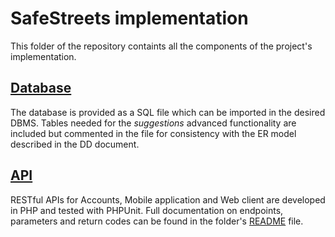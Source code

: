 # SafeStreets implementation

This folder of the repository containts all the components of the project's implementation.

## [Database](Database)

The database is provided as a SQL file which can be imported in the desired DBMS.
Tables needed for the _suggestions_ advanced functionality are included but commented in the file for consistency with the ER model described in the DD document.

## [API](API)

RESTful APIs for Accounts, Mobile application and Web client are developed in PHP and tested with PHPUnit.
Full documentation on endpoints, parameters and return codes can be found in the folder's [README](API/README.md) file.